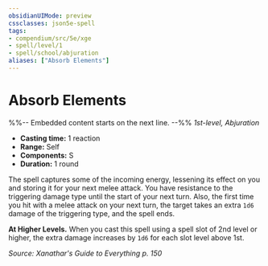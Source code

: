 ```yaml
---
obsidianUIMode: preview
cssclasses: json5e-spell
tags:
- compendium/src/5e/xge
- spell/level/1
- spell/school/abjuration
aliases: ["Absorb Elements"]
---
```

# Absorb Elements
%%-- Embedded content starts on the next line. --%%
*1st-level, Abjuration*  

- **Casting time:** 1 reaction
- **Range:** Self
- **Components:** S
- **Duration:** 1 round

The spell captures some of the incoming energy, lessening its effect on you and storing it for your next melee attack. You have resistance to the triggering damage type until the start of your next turn. Also, the first time you hit with a melee attack on your next turn, the target takes an extra `1d6` damage of the triggering type, and the spell ends.

**At Higher Levels.** When you cast this spell using a spell slot of 2nd level or higher, the extra damage increases by `1d6` for each slot level above 1st.

*Source: Xanathar's Guide to Everything p. 150*